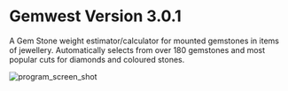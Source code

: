 # Gemwest Version 3.0.1

A Gem Stone weight estimator/calculator for mounted gemstones in items of jewellery. 
Automatically selects from over 180 gemstones and most popular cuts for diamonds and coloured stones. 

![program_screen_shot](https://user-images.githubusercontent.com/76831683/154802168-cbdc8c25-0cd3-4280-a599-80e3e2b9e62d.png)
